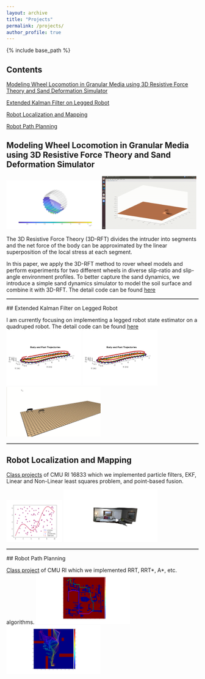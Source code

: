 ```yaml
---
layout: archive
title: "Projects"
permalink: /projects/
author_profile: true
---
```


{% include base_path %}

## Contents

[Modeling Wheel Locomotion in Granular Media using 3D Resistive Force Theory and Sand Deformation Simulator](#modeling-wheel-locomotion-in-granular-media-using-3d-resistive-force-theory-and-sand-deformation-simulator)

[Extended Kalman Filter on Legged Robot](#extended-kalman-filter-on-legged-robot)

[Robot Localization and Mapping](#robot-localization-and-mapping)

[Robot Path Planning](#robot-path-planning)

## Modeling Wheel Locomotion in Granular Media using 3D Resistive Force Theory and Sand Deformation Simulator

<img src="/images/3DWheelExampleForce.png" width="49%"> <img src="/images/FEMMODEL.gif" width="49%">

The 3D Resistive Force Theory (3D-RFT) divides the intruder into segments and the net force of the body can be approximated by the linear superposition of the local stress at each segment.

In this paper, we apply the 3D-RFT method to rover wheel models and perform experiments for two different wheels in diverse slip-ratio and slip-angle environment profiles. To better capture the sand dynamics, we introduce a simple sand dynamics simulator to model the soil surface and combine it with 3D-RFT. The detail code can be found [here](https://github.com/qishuny/3D-RFT-wheel)

<hr style="height:3px;border-width:0;color:gray;background-color:gray">
## Extended Kalman Filter on Legged Robot

I am currently focusing on implementing a legged robot state estimator on a quadruped robot. The detail code can be found [here](https://github.com/qishuny/EKFtest)
<img src="/images/traj.png" width="39%"> <img src="/images/traj.png" width="39%">
<img src="/images/robotwalking.png" width="49%">

<hr style="height:3px;border-width:0;color:gray;background-color:gray">

## Robot Localization and Mapping

[Class projects](https://github.com/qishuny/Robot-Localization-and-Mapping) of CMU RI 16833 which we implemented particle filters, EKF, Linear and Non-Linear least squares problem, and point-based fusion.

<img src="/images/HW3result.png" width="29%">
<img src="/images/HW4result.png" width="49%">
<hr style="height:3px;border-width:0;color:gray;background-color:gray">
## Robot Path Planning

[Class project](https://github.com/qishuny/Path-Planning) of CMU RI which we implemented RRT, RRT*, A*, etc. algorithms.
<img src="/images/HW1result.png" width="49%">
<img src="/images/HW2result.png" width="49%">
